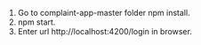 1. Go to complaint-app-master folder npm install.
2. npm start.
3. Enter url http://localhost:4200/login in browser. 
